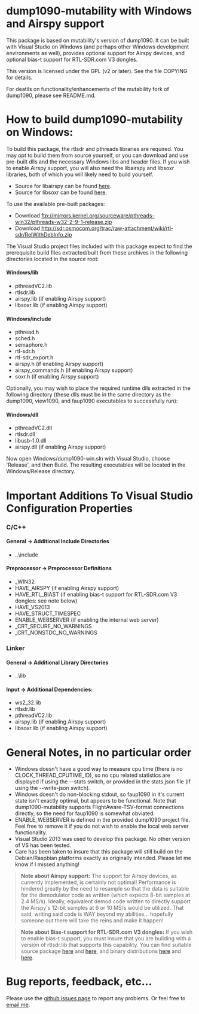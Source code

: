 # dump1090-mutability with Windows and Airspy support

This package is based on mutability's version of dump1090. It can be built with Visual Studio on Windows (and perhaps other Windows development environments as well), provides optional support for Airspy devices, and optional bias-t support for RTL-SDR.com V3 dongles.

This version is licensed under the GPL (v2 or later).
See the file COPYING for details.

For deatils on functionality/enhancements of the mutability fork of dump1090, please see README.md.

# How to build dump1090-mutability on Windows:

To build this package, the rtlsdr and pthreads libraries are required. You may opt to build them from source yourself, or you can download and use  pre-built dlls and the necessary Windows libs and header files. If you wish to enable Airspy support, you will also need the libairspy and libsoxr libraries, both of which you will likely need to build yourself.

* Source for libairspy can be found [here](https://github.com/airspy/host).
* Source for libsoxr can be found [here](https://sourceforge.net/projects/soxr/files/).

To use the available pre-built packages:

* Download ftp://mirrors.kernel.org/sourceware/pthreads-win32/pthreads-w32-2-9-1-release.zip
* Download http://sdr.osmocom.org/trac/raw-attachment/wiki/rtl-sdr/RelWithDebInfo.zip

The Visual Studio project files included with this package expect to find the prerequisite build files extracted/built from these archives in the following directories located in the source root:

#### Windows/lib
* pthreadVC2.lib
* rtlsdr.lib
* airspy.lib         (if enabling Airspy support)
* libsoxr.lib        (if enabling Airspy support)

#### Windows/include
* pthread.h
* sched.h
* semaphore.h
* rtl-sdr.h
* rtl-sdr_export.h
* airspy.h           (if enabling Airspy support)
* airspy_commands.h  (if enabling Airspy support)
* soxr.h             (if enabling Airspy support)

Optionally, you may wish to place the required runtime dlls extracted in the following directory (these dlls must be in the same directory as the dump1090, view1090, and faup1090 executables to successfully run):

#### Windows/dll
* pthreadVC2.dll
* rtlsdr.dll
* libusb-1.0.dll
* airspy.dll         (if enabling Airspy support)

Now open Windows/dump1090-win.sln with Visual Studio, choose 'Release', and then Build. The resulting executables will be located in the Windows/Release directory.

# Important Additions To Visual Studio Configuration Properties

### C/C++

#### General -> Additional Include Directories
* ..\include

#### Preprocessor -> Preprocessor Definitions
* _WIN32
* HAVE_AIRSPY        (if enabling Airspy support)
* HAVE_RTL_BIAST     (if enabling bias-t support for RTL-SDR.com V3 dongles: see note below)
* HAVE_VS2013
* HAVE_STRUCT_TIMESPEC
* ENABLE_WEBSERVER   (if enabling the internal web server)
* _CRT_SECURE_NO_WARNINGS
* _CRT_NONSTDC_NO_WARNINGS

### Linker

#### General -> Additional Library Directories
* ..\lib

#### Input -> Additional Dependencies:
* ws2_32.lib
* rtlsdr.lib
* pthreadVC2.lib
* airspy.lib         (if enabling Airspy support)
* libsoxr.lib        (if enabling Airspy support)

# General Notes, in no particular order

* Windows doesn't have a good way to measure cpu time (there is no CLOCK_THREAD_CPUTIME_ID), so no cpu related statistics are displayed if using the --stats switch, or provided in the stats.json file (if using the --write-json switch).
* Windows doesn't do non-blocking stdout, so faup1090 in it's current state isn't exactly optimal, but appears to be functional. Note that dump1090-mutability supports FlightAware-TSV-format connections directly, so the need for faup1090 is somewhat obviated.
* ENABLE_WEBSERVER is defined in the provided dump1090 project file. Feel free to remove it if you do not wish to enable the local web server functionality.
* Visual Studio 2013 was used to develop this package. No other version of VS has been tested.
* Care has been taken to insure that this package will still build on the Debian/Raspbian platforms exactly as originally intended. Please let me know if I missed anything!
 
 
>**Note about Airspy support:**
 The support for Airspy devices, as currently implemented, is certainly not optimal! Performance is hindered greatly by the need to resample so that the data is suitable for the demodulator code as written (which expects 8-bit samples at 2.4 MS/s). Ideally, equivalent demod code written to directly support the Airspy's 12-bit samples at 6 or 10 MS/s would be utilized. That said, writing said code is WAY beyond my abilities... hopefully someone out there will take the reins and make it happen!
 
 
 >**Note about Bias-t support for RTL-SDR.com V3 dongles:**
 If you wish to enable bias-t support, you must insure that you are building with a version of rtlsdr.lib that supports this capability. You can find suitable source package [here](https://github.com/rtlsdrblog/rtl_biast) and [here](https://github.com/librtlsdr/librtlsdr/tree/master/src), and binary distributions [here](https://github.com/rtlsdrblog/rtl-sdr/releases/tag/v1.1) and [here](https://github.com/librtlsdr/librtlsdr/releases/tag/v0.7.0).
 
# Bug reports, feedback, etc...

Please use the [github issues page](https://github.com/labomb/dump1090/issues) to report any problems.
Or feel free to [email me](mailto:labomb@rochester.rr.com).

